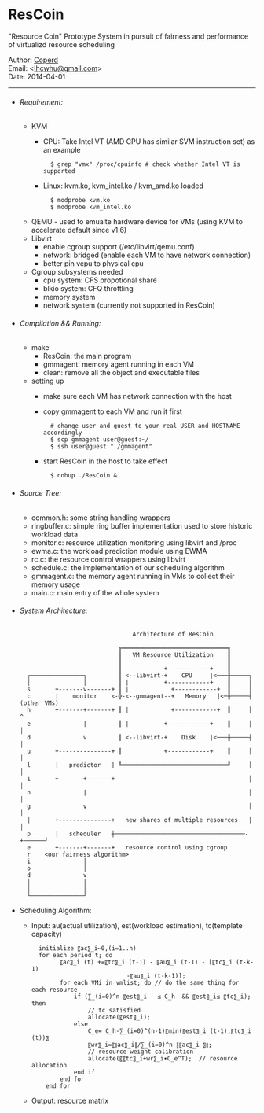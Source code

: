 # ResCoin #
"Resource Coin" Prototype System in pursuit of fairness and performance of virtualizd resource scheduling

Author: [Coperd](http://people.cs.uchicago.edu/~huaicheng)  
Email: <<lhcwhu@gmail.com>>   
Date: 2014-04-01
* * *

- ###### Requirement: ##

    - KVM 
        - CPU: Take Intel VT (AMD CPU has similar SVM instruction set) as an example 
          		
        		$ grep "vmx" /proc/cpuinfo # check whether Intel VT is supported
      
        - Linux: kvm.ko, kvm_intel.ko / kvm_amd.ko loaded
         
       
        		$ modprobe kvm.ko
        		$ modprobe kvm_intel.ko 
        
    - QEMU - used to emualte hardware device for VMs (using KVM to accelerate default since v1.6) 
    - Libvirt
        - enable cgroup support (/etc/libvirt/qemu.conf)
        - network: bridged (enable each VM to have network connection) 
        - better pin vcpu to physical cpu
    - Cgroup subsystems needed
        - cpu system: CFS propotional share
        - blkio system: CFQ throttling 
        - memory system
        - network system (currently not supported in ResCoin)

- ###### Compilation && Running:

    - make 
        - ResCoin: the main program
        - gmmagent: memory agent running in each VM 
        - clean: remove all the object and executable files
    - setting up
        - make sure each VM has network connection with the host
        - copy gmmagent to each VM and run it first  
        
        		# change user and guest to your real USER and HOSTNAME accordingly
        		$ scp gmmagent user@guest:~/ 
        		$ ssh user@guest "./gmmagent"
        		
        - start ResCoin in the host to take effect
        	
        		$ nohup ./ResCoin &

- ###### Source Tree:
    - common.h: some string handling wrappers
    - ringbuffer.c: simple ring buffer implementation used to store historic 
                    workload data
    - monitor.c: resource utilization monitoring using libvirt and /proc
    - ewma.c: the workload prediction module using EWMA 
    - rc.c: the resource control wrappers using libvirt
    - schedule.c: the implementation of our scheduling algorithm
    - gmmagent.c: the memory agent running in VMs to collect their memory usage
    - main.c: main entry of the whole system

- ###### System Architecture:


	                                  Architecture of ResCoin                            
    	                                                
     	                 	      ╔══════════════════════════════╗
  	                              ║   VM Resource Utilization    ║
 	                              ║                              ║
   	                       		  ║            +------------+    ║
	   	┌───────────────┐         ║ <--libvirt-+    CPU     |<───╫─────┐
	   	│               │         ║ |          +------------+    ║     │
	   	s       +-------v-------+ ║ |            +------------+  ║     │
	   	c       |    monitor    <-╬-<--gmmagent--+   Memory   |<─╫─────┤ (other VMs)
	   	h       +-------+-------+ ║ |            +------------+  ║     │      ^
	   	e               |         ║ |          +------------+    ║     │      │
	   	d               v         ║ <--libvirt-+    Disk    |<───╫─────┤      │
	   	u       +---------------+ ║            +------------+    ║     │      │
	   	l       |   predictor   | ╚══════════════════════════════╝     │      │
	   	i       +-------+-------+                                      │      │
	   	n               |                                              │      │
	   	g               v                                              │      │
	   	|       +---------------+   new shares of multiple resources   |      │
	   	p       |   scheduler   ┼─────────────────────────────────────-+──────┘
	   	e       +-------+-------+   resource control using cgroup
	   	r    <our fairness algorithm>
	   	i               │        
	   	o               │
	   	d               v
	   	│               │
	   	│               │
	   	└───────────────┘



- Scheduling Algorithm:  
  - Input: au(actual utilization), est(workload estimation), tc(template capacity)
	 
		  initialize 〖ac〗_i←0,(i=1..n)
		  for each period t; do
				〖ac〗_i (t) +=〖tc〗_i (t-1) - 〖au〗_i (t-1) - [〖tc〗_i (t-k-1)
 	    	                       -〖au〗_i (t-k-1)]; 
				for each VMi in vmlist; do // do the same thing for each resource
					if (∑_(i=0)^n 〖est〗_i   ≤ C_h  && 〖est〗_i≤ 〖tc〗_i); then 
  	             	    // tc satisfied
						allocate(〖est〗_i);
					else
						C_e= C_h-∑_(i=0)^(n-1)〖min(〖est〗_i (t-1),〖tc〗_i (t))〗
						〖wr〗_i=〖∥ac〗_i∥∕∑_(i=0)^n ∥〖ac〗_i 〗∥; 
	       	            // resource weight calibration
 						allocate(〖〖tc〗_i+wr〗_i∙C_e^T);  // resource allocation
 					end if
	 			end for
		 	end for
		
  - Output: resource matrix

